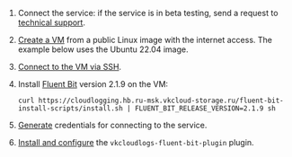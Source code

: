 1. Connect the service: if the service is in beta testing, send a request to [technical support](mailto:support@mcs.mail.ru).
1. [Create a VM](/en/computing/iaas/service-management/vm/vm-create) from a public Linux image with the internet access. The example below uses the Ubuntu 22.04 image.
1. [Connect to the VM via SSH](/en/computing/iaas/service-management/vm/vm-connect/vm-connect-nix).
1. Install [Fluent Bit](https://docs.fluentbit.io/manual/installation/linux/ubuntu) version 2.1.9 on the VM:

   ```console
   curl https://cloudlogging.hb.ru-msk.vkcloud-storage.ru/fluent-bit-install-scripts/install.sh | FLUENT_BIT_RELEASE_VERSION=2.1.9 sh
   ```

1. [Generate](../service-management/generate-userdata) credentials for connecting to the service.
1. [Install and configure](../service-management/connect-plugin) the `vkcloudlogs-fluent-bit-plugin` plugin.
